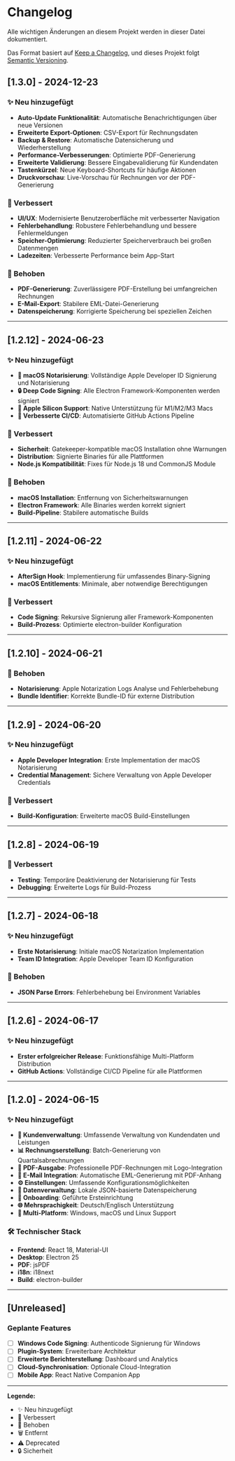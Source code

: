 # Changelog

Alle wichtigen Änderungen an diesem Projekt werden in dieser Datei dokumentiert.

Das Format basiert auf [Keep a Changelog](https://keepachangelog.com/de/1.0.0/),
und dieses Projekt folgt [Semantic Versioning](https://semver.org/lang/de/).

## [1.3.0] - 2024-12-23

### ✨ Neu hinzugefügt
- **Auto-Update Funktionalität**: Automatische Benachrichtigungen über neue Versionen
- **Erweiterte Export-Optionen**: CSV-Export für Rechnungsdaten
- **Backup & Restore**: Automatische Datensicherung und Wiederherstellung
- **Performance-Verbesserungen**: Optimierte PDF-Generierung
- **Erweiterte Validierung**: Bessere Eingabevalidierung für Kundendaten
- **Tastenkürzel**: Neue Keyboard-Shortcuts für häufige Aktionen
- **Druckvorschau**: Live-Vorschau für Rechnungen vor der PDF-Generierung

### 🔧 Verbessert
- **UI/UX**: Modernisierte Benutzeroberfläche mit verbesserter Navigation
- **Fehlerbehandlung**: Robustere Fehlerbehandlung und bessere Fehlermeldungen
- **Speicher-Optimierung**: Reduzierter Speicherverbrauch bei großen Datenmengen
- **Ladezeiten**: Verbesserte Performance beim App-Start

### 🐛 Behoben
- **PDF-Generierung**: Zuverlässigere PDF-Erstellung bei umfangreichen Rechnungen
- **E-Mail-Export**: Stabilere EML-Datei-Generierung
- **Datenspeicherung**: Korrigierte Speicherung bei speziellen Zeichen

---

## [1.2.12] - 2024-06-23

### ✨ Neu hinzugefügt
- **🍎 macOS Notarisierung**: Vollständige Apple Developer ID Signierung und Notarisierung
- **🔒 Deep Code Signing**: Alle Electron Framework-Komponenten werden signiert
- **📱 Apple Silicon Support**: Native Unterstützung für M1/M2/M3 Macs
- **🚀 Verbesserte CI/CD**: Automatisierte GitHub Actions Pipeline

### 🔧 Verbessert
- **Sicherheit**: Gatekeeper-kompatible macOS Installation ohne Warnungen
- **Distribution**: Signierte Binaries für alle Plattformen
- **Node.js Kompatibilität**: Fixes für Node.js 18 und CommonJS Module

### 🐛 Behoben
- **macOS Installation**: Entfernung von Sicherheitswarnungen
- **Electron Framework**: Alle Binaries werden korrekt signiert
- **Build-Pipeline**: Stabilere automatische Builds

---

## [1.2.11] - 2024-06-22

### ✨ Neu hinzugefügt
- **AfterSign Hook**: Implementierung für umfassendes Binary-Signing
- **macOS Entitlements**: Minimale, aber notwendige Berechtigungen

### 🔧 Verbessert
- **Code Signing**: Rekursive Signierung aller Framework-Komponenten
- **Build-Prozess**: Optimierte electron-builder Konfiguration

---

## [1.2.10] - 2024-06-21

### 🐛 Behoben
- **Notarisierung**: Apple Notarization Logs Analyse und Fehlerbehebung
- **Bundle Identifier**: Korrekte Bundle-ID für externe Distribution

---

## [1.2.9] - 2024-06-20

### ✨ Neu hinzugefügt
- **Apple Developer Integration**: Erste Implementation der macOS Notarisierung
- **Credential Management**: Sichere Verwaltung von Apple Developer Credentials

### 🔧 Verbessert
- **Build-Konfiguration**: Erweiterte macOS Build-Einstellungen

---

## [1.2.8] - 2024-06-19

### 🔧 Verbessert
- **Testing**: Temporäre Deaktivierung der Notarisierung für Tests
- **Debugging**: Erweiterte Logs für Build-Prozess

---

## [1.2.7] - 2024-06-18

### ✨ Neu hinzugefügt
- **Erste Notarisierung**: Initiale macOS Notarization Implementation
- **Team ID Integration**: Apple Developer Team ID Konfiguration

### 🐛 Behoben
- **JSON Parse Errors**: Fehlerbehebung bei Environment Variables

---

## [1.2.6] - 2024-06-17

### ✨ Neu hinzugefügt
- **Erster erfolgreicher Release**: Funktionsfähige Multi-Platform Distribution
- **GitHub Actions**: Vollständige CI/CD Pipeline für alle Plattformen

---

## [1.2.0] - 2024-06-15

### ✨ Neu hinzugefügt
- **🏢 Kundenverwaltung**: Umfassende Verwaltung von Kundendaten und Leistungen
- **📊 Rechnungserstellung**: Batch-Generierung von Quartalsabrechnungen
- **🎨 PDF-Ausgabe**: Professionelle PDF-Rechnungen mit Logo-Integration
- **📧 E-Mail Integration**: Automatische EML-Generierung mit PDF-Anhang
- **⚙️ Einstellungen**: Umfassende Konfigurationsmöglichkeiten
- **💾 Datenverwaltung**: Lokale JSON-basierte Datenspeicherung
- **🎯 Onboarding**: Geführte Ersteinrichtung
- **🌐 Mehrsprachigkeit**: Deutsch/Englisch Unterstützung
- **🔧 Multi-Platform**: Windows, macOS und Linux Support

### 🛠️ Technischer Stack
- **Frontend**: React 18, Material-UI
- **Desktop**: Electron 25
- **PDF**: jsPDF
- **i18n**: i18next
- **Build**: electron-builder

---

## [Unreleased]

### Geplante Features
- [ ] **Windows Code Signing**: Authenticode Signierung für Windows
- [ ] **Plugin-System**: Erweiterbare Architektur
- [ ] **Erweiterte Berichterstellung**: Dashboard und Analytics
- [ ] **Cloud-Synchronisation**: Optionale Cloud-Integration
- [ ] **Mobile App**: React Native Companion App

---

**Legende:**
- ✨ Neu hinzugefügt
- 🔧 Verbessert  
- 🐛 Behoben
- 🗑️ Entfernt
- ⚠️ Deprecated
- 🔒 Sicherheit 